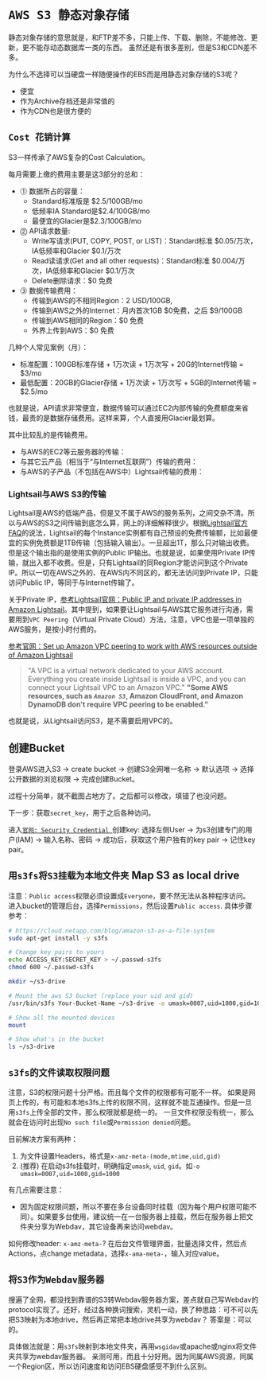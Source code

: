 # `AWS S3 静态对象存储`

静态对象存储的意思就是，和FTP差不多，只能上传、下载、删除，不能修改、更新，更不能存动态数据库一类的东西。
虽然还是有很多差别，但是S3和CDN差不多。

为什么不选择可以当硬盘一样随便操作的EBS而是用静态对象存储的S3呢？
- 便宜
- 作为Archive存档还是非常值的
- 作为CDN也是很方便的


## `Cost 花销计算`
S3一样传承了AWS复杂的Cost Calculation。

每月需要上缴的费用主要是这3部分的总和：
- ⓵ 数据所占的容量：
    - Standard标准版是 $2.5/100GB/mo
    - 低频率IA Standard是$2.4/100GB/mo
    - 最便宜的Glacier是$2.3/100GB/mo
- ⓶ API请求数量:
    - Write写请求(PUT, COPY, POST, or LIST)：Standard标准 $0.05/万次，IA低频率和Glacier $0.1/万次
    - Read读请求(Get and all other requests)：Standard标准 $0.004/万次，IA低频率和Glacier $0.1/万次
    - Delete删除请求：$0 免费
- ⓷ 数据传输费用：
    - 传输到AWS的不相同Region：2 USD/100GB, 
    - 传输到AWS之外的Internet：月内首次1GB $0免费，之后 $9/100GB
    - 传输到AWS相同的Region：$0 免费
    - 外界上传到AWS：$0 免费

几种个人常见案例（月）：
- 标准配置：100GB标准存储 + 1万次读 + 1万次写 + 20G的Internet传输 = $3/mo
- 最低配置：20GB的Glacier存储 + 1万次读 + 1万次写 + 5GB的Internet传输 = $2.5/mo

也就是说，API请求非常便宜，数据传输可以通过EC2内部传输的免费额度来省钱，最贵的是数据存储费用。这样来算，个人直接用Glacier最划算。

其中比较乱的是传输费用。

- 与AWS的EC2等云服务器的传输：
- 与其它云产品（相当于“与Internet互联网”）传输的费用：
- 与AWS的子产品（不包括在AWS中）Lightsail传输的费用：

### Lightsail与AWS S3的传输

Lightsail是AWS的低端产品，但是又不属于AWS的服务系列，之间交杂不清。所以与AWS的S3之间传输到底怎么算，网上的详细解释很少。根据[Lightsail官方FAQ](https://aws.amazon.com/lightsail/faq/)的说法，Lightsail的每个Instance实例都有自己预设的免费传输额，比如最便宜的实例免费额是1TB传输（包括输入输出）。一旦超出1T，那么只对输出收费。但是这个输出指的是使用实例的Public IP输出。也就是说，如果使用Private IP传输，就出入都不收费。但是，只有Lightsail的同Region才能访问到这个Private IP。所以一切在AWS之外的、在AWS内不同区的，都无法访问到Private IP，只能访问Public IP，等同于与Internet传输了。

关于Private IP，[参考Lightsail官网：Public IP and private IP addresses in Amazon Lightsail](https://lightsail.aws.amazon.com/ls/docs/en/articles/understanding-public-ip-and-private-ip-addresses-in-amazon-lightsail)。其中提到，如果要让Lightsail与AWS其它服务进行沟通，需要用到`VPC Peering`（Virtual Private Cloud）方法，注意，VPC也是一项单独的AWS服务，是按小时付费的。

[参考官网：Set up Amazon VPC peering to work with AWS resources outside of Amazon Lightsail](https://lightsail.aws.amazon.com/ls/docs/en/articles/lightsail-how-to-set-up-vpc-peering-with-aws-resources)
> "A VPC is a virtual network dedicated to your AWS account. Everything you create inside Lightsail is inside a VPC, and you can connect your Lightsail VPC to an Amazon VPC."
**"Some AWS resources, such as _`Amazon S3`_, Amazon CloudFront, and Amazon DynamoDB don't require VPC peering to be enabled."**

也就是说，从Lightsail访问S3，是不需要启用VPC的。

## 创建Bucket
登录AWS进入S3 -> create bucket -> 创建S3全网唯一名称 -> 默认选项 -> 选择公开数据的浏览权限 -> 完成创建Bucket。


过程十分简单，就不截图占地方了。之后都可以修改，填错了也没问题。

下一步：获取`secret_key`，用于之后各种访问。

进入[`官网: Security Credential `](https://console.aws.amazon.com/iam/home?#/security_credential)创建key:
选择左侧User -> 为s3创建专门的用户(IAM) -> 输入名称、密码 -> 成功后，获取这个用户独有的key pair -> 记住key pair。

## `用s3fs将S3挂载为本地文件夹` Map S3 as local drive


注意：`Public access`权限必须设置成`Everyone`，要不然无法从各种程序访问。
进入bucket的管理后台，选择`Permissions`，然后设置`Public access`. 
具体步骤参考：

```sh
# https://cloud.netapp.com/blog/amazon-s3-as-a-file-system
sudo apt-get install -y s3fs

# Change key pairs to yours
echo ACCESS_KEY:SECRET_KEY > ~/.passwd-s3fs
chmod 600 ~/.passwd-s3fs

mkdir ~/s3-drive

# Mount the aws S3 bucket (replace your uid and gid)
/usr/bin/s3fs Your-Bucket-Name ~/s3-drive -o umask=0007,uid=1000,gid=1000

# Show all the mounted devices
mount

# Show what's in the bucket
ls ~/s3-drive
```

## `s3fs的文件读取权限问题`

注意，S3的权限问题十分严格。而且每个文件的权限都有可能不一样。
如果是网页上传的，有可能和本地s3fs上传的权限不同，这样就不能互通操作。但是一旦用`s3fs`上传全部的文件，那么权限就都是统一的。
一旦文件权限没有统一，那么就会在访问时出现`No such file`或`Permission denied`问题。

目前解决方案有两种：
1. 为文件设置Headers，格式是`x-amz-meta-(mode,mtime,uid,gid) `
2. (推荐) 在启动s3fs挂载时，明确指定`umask`, `uid`, `gid`。如`-o umask=0007,uid=1000,gid=1000`

有几点需要注意：
- 因为固定权限问题，所以不要在多台设备同时挂载（因为每个用户权限可能不同）。如果要多台使用，建议统一在一台服务器上挂载，然后在服务器上把文件夹分享为Webdav，其它设备再来访问webdav。

如何修改header: `x-amz-meta-`?
在后台文件管理界面，批量选择文件，然后点Actions，点change metadata，选择`x-ama-meta-`，输入对应value。

## `将S3作为Webdav服务器`
搜遍了全网，都没找到靠谱的S3转Webdav服务器方案，差点就自己写Webdav的protocol实现了。还好，经过各种换词搜索，灵机一动，换了种思路：可不可以先把S3映射为本地drive，然后再正常把本地drive共享为webdav？
答案是：可以的。

具体做法就是：用`s3fs`映射到本地文件夹，再用`wsgidav`或apache或nginx将文件夹共享为webdav服务器。
亲测可用，而且十分好用。因为同属AWS资源，同属一个Region区，所以访问速度和访问EBS硬盘感受不到什么区别。
